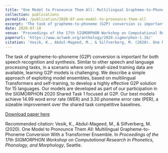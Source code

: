 ```yaml
---
title: "One Model to Pronounce Them All: Multilingual Grapheme-to-Phoneme Conversion With a Transformer Ensemble"
collection: publications
permalink: /publication/2020-07-one-model-to-pronounce-them-all
excerpt: 'The task of grapheme-to-phoneme (G2P) conversion is important for both speech recognition and synthesis. Similar to other speech and language processing tasks, in a scenario where only small-sized training data are available, learning G2P models is challenging. We describe a simple approach of exploiting model ensembles, based on multilingual Transformers and self-training, to develop a highly effective G2P solution for 15 languages. Our models are developed as part of our participation in the SIGMORPHON 2020 Shared Task 1 focused at G2P. Our best models achieve 14.99 word error rate (WER) and 3.30 phoneme error rate (PER), a sizeable improvement over the shared task competitive baselines.'
date: 2020-07-10
venue: 'Proceedings of the 17th SIGMORPHON Workshop on Computational Research in Phonetics, Phonology, and Morphology'
paperurl: 'https://www.aclweb.org/anthology/2020.sigmorphon-1.16/'
citation: 'Vesik, K., Abdul-Mageed, M., & Silfverberg, M. (2020). One Model to Pronounce Them All: Multilingual Grapheme-to-Phoneme Conversion With a Transformer Ensemble. In <i>Proceedings of the 17th SIGMORPHON Workshop on Computational Research in Phonetics, Phonology, and Morphology</i>, Seattle.'
---
```

The task of grapheme-to-phoneme (G2P) conversion is important for both speech recognition and synthesis. Similar to other speech and language processing tasks, in a scenario where only small-sized training data are available, learning G2P models is challenging. We describe a simple approach of exploiting model ensembles, based on multilingual Transformers and self-training, to develop a highly effective G2P solution for 15 languages. Our models are developed as part of our participation in the SIGMORPHON 2020 Shared Task 1 focused at G2P. Our best models achieve 14.99 word error rate (WER) and 3.30 phoneme error rate (PER), a sizeable improvement over the shared task competitive baselines.

[Download paper here](https://www.aclweb.org/anthology/2020.sigmorphon-1.16.pdf)

Recommended citation: 
Vesik, K., Abdul-Mageed, M., & Silfverberg, M. (2020). One Model to Pronounce Them All: Multilingual Grapheme-to-Phoneme Conversion With a Transformer Ensemble. In <i>Proceedings of the 17th SIGMORPHON Workshop on Computational Research in Phonetics, Phonology, and Morphology</i>, Seattle.
